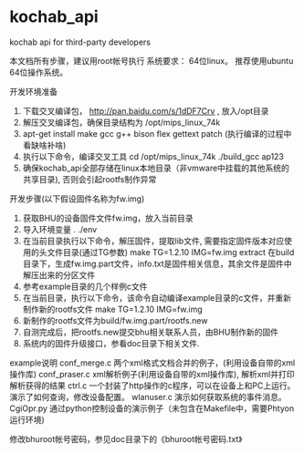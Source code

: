 # kochab_api
kochab api for third-party developers

本文档所有步骤，建议用root帐号执行
系统要求：
64位linux。 推荐使用ubuntu 64位操作系统。




开发环境准备
1. 下载交叉编译包， http://pan.baidu.com/s/1dDF7Crv ,   放入/opt目录
2. 解压交叉编译包，确保目录结构为 /opt/mips_linux_74k
3. apt-get install make gcc g++ bison flex gettext patch (执行编译的过程中看缺啥补啥)
4. 执行以下命令，编译交叉工具
    cd /opt/mips_linux_74k
    ./build_gcc ap123
5. 确保kochab_api全部存储在linux本地目录（非vmware中挂载的其他系统的共享目录), 否则会引起rootfs制作异常





开发步骤(以下假设固件名称为fw.img)
1. 获取BHU的设备固件文件fw.img，放入当前目录
2. 导入环境变量
    . ./env
3. 在当前目录执行以下命令，解压固件，提取lib文件, 需要指定固件版本对应使用的头文件目录(通过TG参数)
    make TG=1.2.10 IMG=fw.img extract
    在build目录下，生成fw.img.part文件，info.txt是固件相关信息，其余文件是固件中解压出来的分区文件
4. 参考example目录的几个样例c文件
5. 在当前目录，执行以下命令，该命令自动编译example目录的c文件，并重新制作新的rootfs文件
    make TG=1.2.10 IMG=fw.img
6. 新制作的rootfs文件为build/fw.img.part/rootfs.new
7. 自测完成后，把rootfs.new提交bhu相关联系人员，由BHU制作新的固件
8. 系统内的固件升级接口，参看doc目录下相关文件.


example说明
conf_merge.c 两个xml格式文档合并的例子，(利用设备自带的xml操作库)
conf_praser.c xml解析例子(利用设备自带的xml操作库), 解析xml并打印解析获得的结果
ctrl.c 一个封装了http操作的c程序，可以在设备上和PC上运行。演示了如何查询，修改设备配置。
wlanuser.c 演示如何获取系统的事件消息。
CgiOpr.py 通过python控制设备的演示例子（未包含在Makefile中，需要Phtyon运行环境)



修改bhuroot帐号密码，参见doc目录下的《bhuroot帐号密码.txt》

